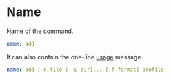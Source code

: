 # Name

Name of the command.

```yaml
name: add
```

It can also contain the one-line [usage](https://rsteube.github.io/carapace/carapace/action/usage.html) message.

```yaml
name: add [-F file | -D dir]... [-f format] profile
```
